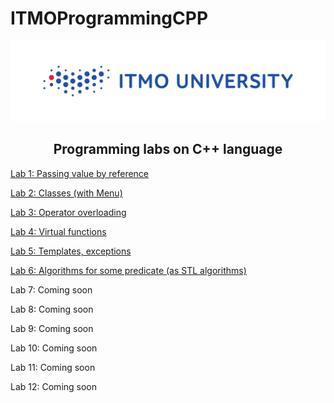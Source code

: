 # ITMOProgrammingCPP
<img src = "https://github.com/annchous/ITMOAlgorithmsAndDataStructures2/blob/master/itmolog.png">
<h2 align = "center">Programming labs on C++ language</h2>
<p><a href = "https://github.com/annchous/ITMOProgrammingCPP/tree/master/lab1">Lab 1: Passing value by reference</a></p>
<p><a href = "https://github.com/annchous/ITMOProgrammingCPP/tree/master/lab2">Lab 2: Classes (with Menu)</a></p>
<p><a href = "https://github.com/annchous/ITMOProgrammingCPP/tree/master/lab3">Lab 3: Operator overloading</a></p>
<p><a href = "https://github.com/annchous/ITMOProgrammingCPP/tree/master/lab4">Lab 4: Virtual functions</a></p>
<p><a href = "https://github.com/annchous/ITMOProgrammingCPP/tree/master/lab5">Lab 5: Templates, exceptions</a></p>
<p><a href = "https://github.com/annchous/ITMOProgrammingCPP/tree/master/lab6">Lab 6: Algorithms for some predicate (as STL algorithms)</a></p>
<p>Lab 7: Coming soon</p>
<p>Lab 8: Coming soon</p>
<p>Lab 9: Coming soon</p>
<p>Lab 10: Coming soon</p>
<p>Lab 11: Coming soon</p>
<p>Lab 12: Coming soon</p>
